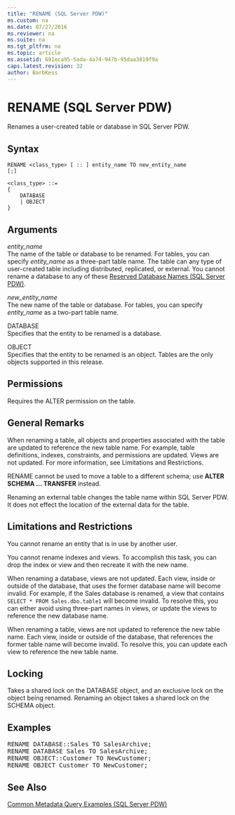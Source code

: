 ```yaml
---
title: "RENAME (SQL Server PDW)"
ms.custom: na
ms.date: 07/27/2016
ms.reviewer: na
ms.suite: na
ms.tgt_pltfrm: na
ms.topic: article
ms.assetid: 691eca95-5ada-4a74-947b-95daa3819f9a
caps.latest.revision: 32
author: BarbKess
---
```

# RENAME (SQL Server PDW)
Renames a user-created table or database in SQL Server PDW.  
  
## Syntax  
  
```  
RENAME <class_type> [ :: ] entity_name TO new_entity_name  
[;]  
  
<class_type> ::=  
{  
    DATABASE  
    | OBJECT  
}  
```  
  
## Arguments  
*entity_name*  
The name of the table or database to be renamed. For tables, you can specify *entity_name* as a three-part table name. The table can any type of user-created table including distributed, replicated, or external. You cannot rename a database to any of these [Reserved Database Names &#40;SQL Server PDW&#41;](../../mpp/sqlpdw/reserved-database-names-sql-server-pdw.md).  
  
*new_entity_name*  
The new name of the table or database. For tables, you can specify *entity_name* as a two-part table name.  
  
DATABASE  
Specifies that the entity to be renamed is a database.  
  
OBJECT  
Specifies that the entity to be renamed is an object. Tables are the only objects supported in this release.  
  
## Permissions  
Requires the ALTER permission on the table.  
  
## General Remarks  
When renaming a table, all objects and properties associated with the table are updated to reference the new table name. For example, table definitions, indexes, constraints, and permissions are updated. Views are not updated. For more information, see Limitations and Restrictions.  
  
RENAME cannot be used to move a table to a different schema; use **ALTER SCHEMA … TRANSFER** instead.  
  
Renaming an external table changes the table name within SQL Server PDW. It does not effect the location of the external data for the table.  
  
## Limitations and Restrictions  
You cannot rename an entity that is in use by another user.  
  
You cannot rename indexes and views. To accomplish this task, you can drop the index or view and then recreate it with the new name.  
  
When renaming a database, views are not updated. Each view, inside or outside of the database, that uses the former database name will become invalid. For example, if the Sales database is renamed, a view that contains `SELECT * FROM Sales.dbo.table1` will become invalid. To resolve this, you can either avoid using three-part names in views, or update the views to reference the new database name.  
  
When renaming a table, views are not updated to reference the new table name. Each view, inside or outside of the database, that references the former table name will become invalid. To resolve this, you can update each view to reference the new table name.  
  
## Locking  
Takes a shared lock on the DATABASE object, and an exclusive lock on the object being renamed. Renaming an object takes a shared lock on the SCHEMA object.  
  
## Examples  
<pre>RENAME DATABASE::Sales TO SalesArchive;  
RENAME DATABASE Sales TO SalesArchive;  
RENAME OBJECT::Customer TO NewCustomer;  
RENAME OBJECT Customer TO NewCustomer;</pre>  
  
## See Also  
[Common Metadata Query Examples &#40;SQL Server PDW&#41;](../../mpp/sqlpdw/common-metadata-query-examples-sql-server-pdw.md)  
  
